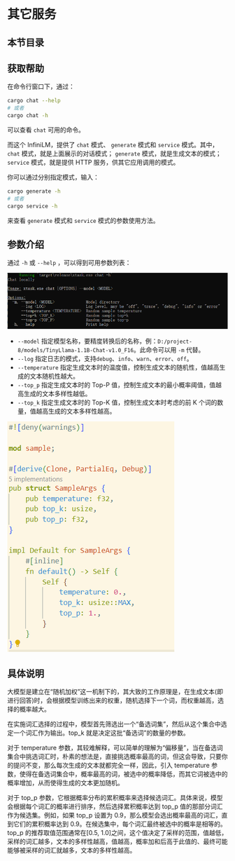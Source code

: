 # 其它服务

## 本节目录

## 获取帮助

在命令行窗口下，通过：

```bash
cargo chat --help
# 或者
cargo chat -h
```

可以查看 `chat` 可用的命令。

而这个 InfiniLM，提供了 `chat` 模式、 `generate` 模式和 `service` 模式。其中， `chat` 模式，就是上面展示的对话模式； `generate` 模式，就是生成文本的模式； `service` 模式，就是提供 HTTP 服务，供其它应用调用的模式。

你可以通过分别指定模式，输入：

```bash
cargo generate -h
# 或者
cargo service -h
```

来查看 `generate` 模式和 `service` 模式的参数使用方法。

## 参数介绍

通过 `-h` 或 `--help` ，可以得到可用参数列表：

![](./resources/参数列表.png)

- `--model` 指定模型名称，要精度转换后的名称，例：`D:/project-8/models/TinyLlama-1.1B-Chat-v1.0_F16`。此命令可以用 `-m` 代替。
- `--log` 指定日志的模式，支持`debug`、`info`、`warn`、`error`、`off`。
- `--temperature` 指定生成文本时的温度值，控制生成文本的随机性，值越高生成的文本随机性越大。
- `--top_p` 指定生成文本时的 Top-P 值，控制生成文本的最小概率阈值，值越高生成的文本多样性越低。
- `--top_k` 指定生成文本时的 Top-K 值，控制生成文本时考虑的前 K 个词的数量，值越高生成的文本多样性越高。

![](./resources/默认参数情况.png)

## 具体说明

大模型是建立在“随机加权”这一机制下的，其大致的工作原理是，在生成文本(即进行回答)时，会根据模型训练出来的权重，随机选择下一个词，而权重越高，选择的概率越大。

在实施词汇选择的过程中，模型首先筛选出一个“备选词集”，然后从这个集合中选定一个词汇作为输出。top_k 就是决定这批“备选词”的数量的参数。

对于 temperature 参数，其较难解释，可以简单的理解为“偏移量”，当在备选词集合中挑选词汇时，朴素的想法是，直接挑选概率最高的词，但这会导致，只要你的提问不变，那么每次生成的文本就都完全一样，因此，引入 temperature 参数，使得在备选词集合中，概率最高的词，被选中的概率降低，而其它词被选中的概率增加，从而使得生成的文本更加随机。

对于 top_p 参数，它根据概率分布的累积概率来选择候选词汇。具体来说，模型会根据每个词汇的概率进行排序，然后选择累积概率达到 top_p 值的那部分词汇作为候选集。例如，如果 top_p 设置为 0.9，那么模型会选出概率最高的词汇，直到它们的累积概率达到 0.9。在候选集中，每个词汇最终被选中的概率是相等的。top_p 的推荐取值范围通常在[0.5, 1.0]之间，这个值决定了采样的范围，值越低，采样的词汇越多，文本的多样性越高，值越高，概率加和后高于此值的、最终可能能够被采样的词汇就越多，文本的多样性越高。
